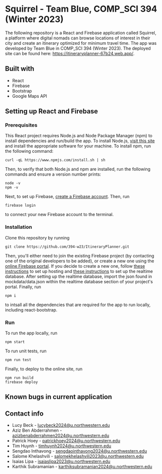 # Squirrel - Team Blue, COMP_SCI 394 (Winter 2023)

The following repository is a React and Firebase application called Squirrel, a platform where digital nomads can browse locations of interest in their city and create an itinerary optimized for minimum travel time. The app was developed by Team Blue in COMP_SCI 394 (Winter 2023). The deployed site can be found here: https://itineraryplanner-67b24.web.app/. 

## Built with
* React
* Firebase
* Bootstrap
* Google Maps API

## Setting up React and Firebase

### Prerequisites
This React project requires Node.js and Node Package Manager (npm) to install dependencies and run/build the app. To install Node.js, [visit this site](https://nodejs.org/en/download/) and install the appropriate software for your machine. To install npm, run the following command:
```
curl -qL https://www.npmjs.com/install.sh | sh
```
Then, to verify that both Node.js and npm are installed, run the following commands and ensure a version number prints:
```
node -v
npm -v
```
Next, to set up Firebase, [create a Firebase account](https://firebase.google.com/). Then, run
```
firebase login
```
to connect your new Firebase account to the terminal.

### Installation

Clone this repository by running
```
git clone https://github.com/394-w23/ItineraryPlanner.git
```
Then, you'll either need to join the existing Firebase project (by contacting one of the original developers to be added), or create a new one using the [online Firebase portal](https://firebase.google.com/). If you decide to create a new one, follow [these instructions](https://medium.com/swlh/how-to-deploy-a-react-app-with-firebase-hosting-98063c5bf425) to set up hosting and [these instructions](https://courses.cs.northwestern.edu/394/guides/react-examples.php#add-database) to set up the realtime database. After setting up the realtime database, import the json found in mockdata/data.json within the realtime database section of your project's portal. Finally, run
```
npm i
```
to intsall all the dependencies that are required for the app to run locally, including react-bootstrap.

### Run
To run the app locally, run
```
npm start
```
To run unit tests, run
```
npm run test
```
Finally, to deploy to the online site, run
```
npm run build
firebase deploy
```

## Known bugs in current application

## Contact info
* Lucy Beck - lucybeck2024@u.northwestern.edu
* Aziz Ben Abderrahmen - azizbenabderrahmen2024@u.northwestern.edu
* Patrick Hoey - patrickhoey2024@u.northwestern.edu
* Tim Huynh - timhuynh2024@u.northwestern.edu
* Sengdao Inthavong - sengdaointhavong2024@u.northwestern.edu
* Salome Khelashvili - salomekhelashvili2023@u.northwestern.edu
* Isaias Lipa - isaiaslipa2023@u.northwestern.edu
* Karthik Subramanian - karthiksubramanian2024@u.northwestern.edu
